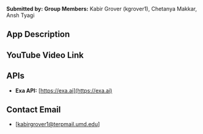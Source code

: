 
**Submitted by:** 
**Group Members:** Kabir Grover (kgrover1), Chetanya Makkar, Ansh Tyagi

## App Description  


## YouTube Video Link  

## APIs  
- **Exa API:** [https://exa.ai](https://exa.ai)  

## Contact Email  
- [kabirgrover1@terpmail.umd.edu]